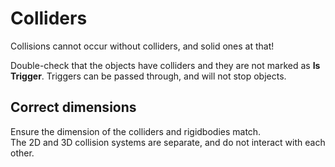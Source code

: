 # Colliders
Collisions cannot occur without colliders, and solid ones at that!

Double-check that the objects have colliders and they are not marked as **Is Trigger**. Triggers can be passed through, and will not stop objects.

## Correct dimensions
Ensure the dimension of the colliders and rigidbodies match.  
The 2D and 3D collision systems are separate, and do not interact with each other.
